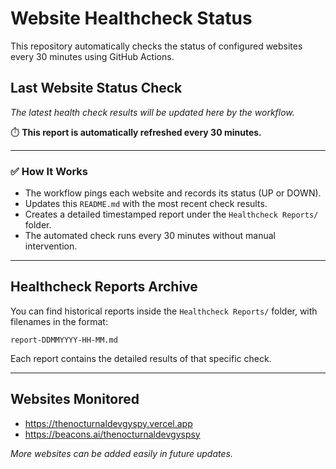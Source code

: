 # Website Healthcheck Status

This repository automatically checks the status of configured websites every 30 minutes using GitHub Actions.

## Last Website Status Check

*The latest health check results will be updated here by the workflow.*

⏱️ **This report is automatically refreshed every 30 minutes.**

---

### ✅ How It Works
- The workflow pings each website and records its status (UP or DOWN).
- Updates this `README.md` with the most recent check results.
- Creates a detailed timestamped report under the `Healthcheck Reports/` folder.
- The automated check runs every 30 minutes without manual intervention.

---

## Healthcheck Reports Archive
You can find historical reports inside the `Healthcheck Reports/` folder, with filenames in the format:
```
report-DDMMYYYY-HH-MM.md
```

Each report contains the detailed results of that specific check.

---

## Websites Monitored
- https://thenocturnaldevgyspy.vercel.app
- https://beacons.ai/thenocturnaldevgyspsy

*More websites can be added easily in future updates.*

